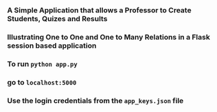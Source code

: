 ### A Simple Application that allows a Professor to Create Students, Quizes and Results
### Illustrating One to One and One to Many Relations in a Flask session based application

### To run `python app.py`
### go to `localhost:5000`
### Use the login credentials from the `app_keys.json` file
